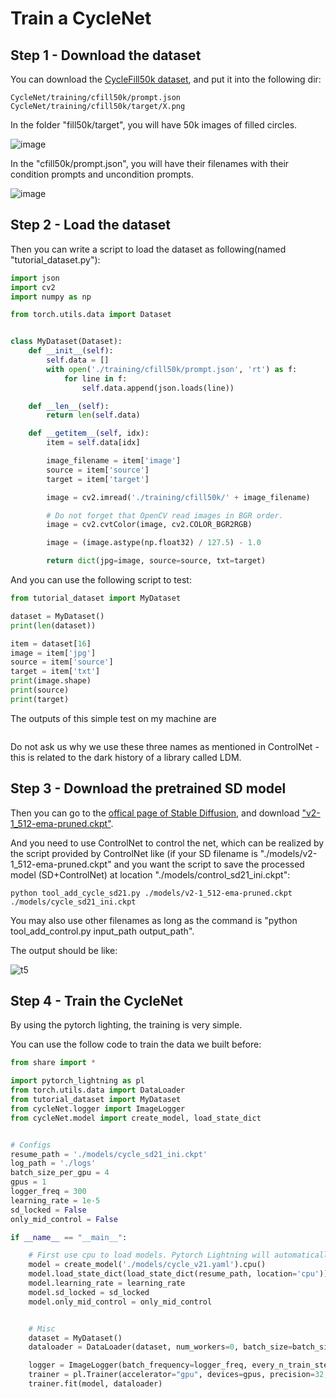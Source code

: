 # Train a CycleNet

## Step 1 - Download the dataset

You can download the [CycleFill50k dataset](https://huggingface.co/datasets/sihanxu/fill50k/tree/main), and put it into the following dir:

```
CycleNet/training/cfill50k/prompt.json
CycleNet/training/cfill50k/target/X.png
```

In the folder "fill50k/target", you will have 50k images of filled circles.

![image](https://user-images.githubusercontent.com/103425287/221340033-6efdb02e-712f-495c-a88c-f0046432a0bb.png)

In the "cfill50k/prompt.json", you will have their filenames with their condition prompts and uncondition prompts. 

![image](https://user-images.githubusercontent.com/103425287/221340135-92d88e10-465a-4273-8e0d-7cb856c717db.png)

## Step 2 - Load the dataset

Then you can write a script to load the dataset as following(named "tutorial_dataset.py"):

```python
import json
import cv2
import numpy as np

from torch.utils.data import Dataset


class MyDataset(Dataset):
    def __init__(self):
        self.data = []
        with open('./training/cfill50k/prompt.json', 'rt') as f:
            for line in f:
                self.data.append(json.loads(line))

    def __len__(self):
        return len(self.data)

    def __getitem__(self, idx):
        item = self.data[idx]

        image_filename = item['image']
        source = item['source']
        target = item['target']

        image = cv2.imread('./training/cfill50k/' + image_filename)

        # Do not forget that OpenCV read images in BGR order.
        image = cv2.cvtColor(image, cv2.COLOR_BGR2RGB)

        image = (image.astype(np.float32) / 127.5) - 1.0

        return dict(jpg=image, source=source, txt=target)
```

And you can use the following script to test:

```python
from tutorial_dataset import MyDataset

dataset = MyDataset()
print(len(dataset))

item = dataset[16]
image = item['jpg']
source = item['source']
target = item['txt']
print(image.shape)
print(source)
print(target)
```

The outputs of this simple test on my machine are

```

```

Do not ask us why we use these three names as mentioned in ControlNet - this is related to the dark history of a library called LDM.

## Step 3 - Download the pretrained SD model

Then you can go to the [offical page of Stable Diffusion](https://huggingface.co/stabilityai/stable-diffusion-2-1-base/tree/main), and download ["v2-1_512-ema-pruned.ckpt"](https://huggingface.co/stabilityai/stable-diffusion-2-1-base/tree/main).

And you need to use ControlNet to control the net, which can be realized by the script provided by ControlNet like (if your SD filename is "./models/v2-1_512-ema-pruned.ckpt" and you want the script to save the processed model (SD+ControlNet) at location "./models/control_sd21_ini.ckpt":

```
python tool_add_cycle_sd21.py ./models/v2-1_512-ema-pruned.ckpt ./models/cycle_sd21_ini.ckpt
```

You may also use other filenames as long as the command is "python tool_add_control.py input_path output_path".

The output should be like:

![t5](https://user-images.githubusercontent.com/103425287/221340617-dbbf606d-5c79-4934-a168-4c7aca743fa1.png)

## Step 4 - Train the CycleNet

By using the pytorch lighting, the training is very simple.

You can use the follow code to train the data we built before:

```python
from share import *

import pytorch_lightning as pl
from torch.utils.data import DataLoader
from tutorial_dataset import MyDataset
from cycleNet.logger import ImageLogger
from cycleNet.model import create_model, load_state_dict


# Configs
resume_path = './models/cycle_sd21_ini.ckpt'
log_path = './logs'
batch_size_per_gpu = 4
gpus = 1
logger_freq = 300
learning_rate = 1e-5
sd_locked = False
only_mid_control = False

if __name__ == "__main__":

    # First use cpu to load models. Pytorch Lightning will automatically move it to GPUs.
    model = create_model('./models/cycle_v21.yaml').cpu()
    model.load_state_dict(load_state_dict(resume_path, location='cpu'))
    model.learning_rate = learning_rate
    model.sd_locked = sd_locked
    model.only_mid_control = only_mid_control


    # Misc
    dataset = MyDataset()
    dataloader = DataLoader(dataset, num_workers=0, batch_size=batch_size_per_gpu, shuffle=True)

    logger = ImageLogger(batch_frequency=logger_freq, every_n_train_steps=logger_freq)
    trainer = pl.Trainer(accelerator="gpu", devices=gpus, precision=32, callbacks=[logger], default_root_dir=log_path)
    trainer.fit(model, dataloader)
```

